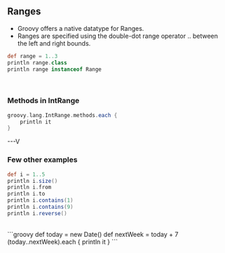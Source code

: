 ## Ranges
* Groovy offers a native datatype for Ranges.
* Ranges are specified using the double-dot range operator .. between the left and right bounds.

```groovy
def range = 1..3
println range.class
println range instanceof Range
```
<br>

### Methods in IntRange
```groovy
groovy.lang.IntRange.methods.each { 
	println it
}
```

---V

### Few other examples
```groovy
def i = 1..5
println i.size()
println i.from
println i.to
println i.contains(1)
println i.contains(9)
println i.reverse()
```
<br>
```groovy
def today = new Date()
def nextWeek = today + 7
(today..nextWeek).each {
    println it
}
```